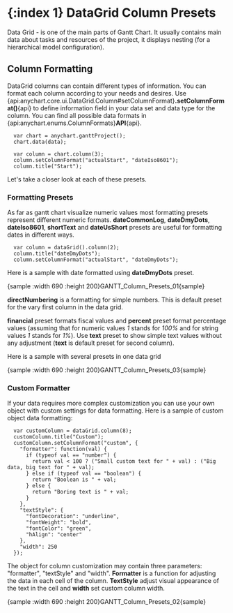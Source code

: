 {:index 1}
DataGrid Column Presets
===========
  
Data Grid - is one of the main parts of Gantt Chart. It usually contains main data about tasks and resources of the project, it displays nesting (for a hierarchical model configuration).

## Column Formatting

DataGrid columns can contain different types of information. You can format each column according to your needs and desires. Use {api:anychart.core.ui.DataGrid.Column#setColumnFormat}**.setColumnFormat()**{api} to define information field in your data set and data type for the column. You can find all possible data formats in {api:anychart.enums.ColumnFormats}**API**{api}. 

```
  var chart = anychart.ganttProject();
  chart.data(data);

  var column = chart.column(3);
  column.setColumnFormat("actualStart", "dateIso8601");
  column.title("Start");
```

Let's take a closer look at each of these presets.

### Formatting Presets

As far as gantt chart visualize numeric values most formatting presets represent different numeric formats. **dateCommonLog**, **dateDmyDots**, **dateIso8601**, **shortText** and **dateUsShort** presets are useful for formatting dates in different ways. 
  
```
  var column = dataGrid().column(2);
  column.title("dateDmyDots");
  column.setColumnFormat("actualStart", "dateDmyDots");
```
  
Here is a sample with date formatted using **dateDmyDots** preset.

{sample :width 690 :height 200}GANTT\_Column\_Presets\_01{sample}

**directNumbering** is a formatting for simple numbers. This is default preset for the vary first column in the data grid.
  
  
**financial** preset formats fiscal values and **percent** preset format percentage values (assuming that for numeric values *1* stands for *100%* and for string values *1* stands for *1%*). Use **text** preset to show simple text values without any adjustment (**text** is default preset for second column).
  
  
Here is a sample with several presets in one data grid

{sample :width 690 :height 200}GANTT\_Column\_Presets\_03{sample}

### Custom Formatter

If your data requires more complex customization you can use your own object with custom settings for data formatting. Here is a sample of custom object data formatting: 

```
  var customColumn = dataGrid.column(8);
  customColumn.title("Custom");
  customColumn.setColumnFormat("custom", {
    "formatter": function(val) {
      if (typeof val == "number") {
        return val < 100 ? ("Small custom text for " + val) : ("Big data, big text for " + val);
      } else if (typeof val == "boolean") {
        return "Boolean is " + val;
      } else {
        return "Boring text is " + val;
      }
    },
    "textStyle": {
      "fontDecoration": "underline",
      "fontWeight": "bold",
      "fontColor": "green",
      "hAlign": "center"
    },
    "width": 250
  });
```

The object for column customization may contain three parameters: "formatter", "textStyle" and "width". **Formatter** is a function for adjusting the data in each cell of the column. **TextStyle** adjust visual appearance of the text in the cell and **width** set custom column width.

{sample :width 690 :height 200}GANTT\_Column\_Presets\_02{sample}